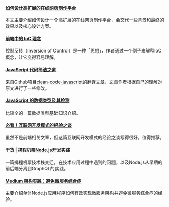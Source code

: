 
#### [如何设计高扩展的在线网页制作平台](https://www.infoq.cn/article/A4610ba*mtsd2Jr5leHV)
本文主要介绍如何设计一个高扩展的在线网页制作平台，会交代一些背景和最终的效果以及核心设计方案。

#### [前端中的 IoC 理念](https://mp.weixin.qq.com/s/gMlJAOtFgUU1EqMbLAy35Q)
控制反转（Inversion of Control）是一种「思想」，作者通过一个例子来解释IoC概念，让它变得容易理解。

#### [JavaScript 代码简洁之道](https://juejin.im/post/5c24b7a851882509a76875e8)
来自Github项目[clean-code-javascript](https://github.com/ryanmcdermott/clean-code-javascript)的翻译文章，文章作者根据自己的理解对原文进行了一些修改。

#### [JavaScript 的数据类型及其检测](https://mp.weixin.qq.com/s/l4U4lVt_sz7lqT43aTuaTA)
比较全的一篇数据类型基础知识介绍。

#### [必看！互联网开发模式的经验之谈](https://segmentfault.com/a/1190000017846590)
虽然不是前端相关文章，但这篇互联网开发模式的经验之谈写得很好，值得推荐。

#### [干货 | 携程机票Node.js开发实践](https://mp.weixin.qq.com/s/mCOHF2MMIOD4QZJzyfi7Vw)
一篇携程机票技术栈变迁，在技术应用过程中遇到的问题，以及Node.js从早期的前后端分离到GraphQL的实践。

#### [Medium 架构实践：避免微服务综合症](https://www.infoq.cn/article/fv8tgq0VBeoToVT*TKy8)
主要介绍单体Node.js应用程序如何有效实现微服务架构并避免微服务综合症的经验。